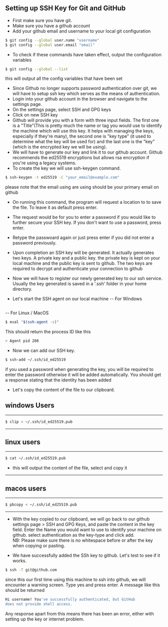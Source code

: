 ## Setting up SSH Key for Git and GitHub
- First make sure you have git.
- Make sure you have a github account
- Add your github email and username to your local git
 configuration 
 ```bash 
 $ git config --global user.name "username"
 $ git config --global user.email "email"
 ```
- To check if these commands have taken effect, output the
 configuration variables
 ```bash
 $ git config --global --list
 ```
 this will output all the config variables that have been set

- Since Github no longer supports password authentication 
 over git, we will have to setup ssh key which serves as 
 the means of authentication.
- Login into your github account in the browser and navigate 
 to the settings page.
- On the settings page, select SSH and GPG keys
- Click on new SSH key
- Github will provide you with a form with three input fields.
 The first one is a "Title"(This is pretty much the name or 
 tag you would use to identify the machine which will use this
 key. It helps with managing the keys, especially if they're 
 many), the second one is "key type" (it used to determine 
 what the key will be used for) and the last one is the "key"
(which is the encrypted key we will be using).
- We will have to generate our key and link it to our github 
 account. Github recommends the ed25519 encryptions but allows
 rsa encryption if you're using a legacy systems.
- To create the key we will use ssh-keygen command.
 ```bash
 $ ssh-keygen -t ed25519 -C "your_email@example.com"
 ```
 please note that the email using are using should be your primary
 email on github
- On running this command, the program will request a location to
 to save the file. To leave it as default press enter.
- The request would be for you to enter a password if you would
like to further secure your SSH key. If you don't want to use a
password, press enter.
- Retype the passwoard again or just press enter if you did not
enter a password previously.
- Upon completion an SSH key will be generated. It actually generates
two keys. A private key and a public key. the private key is kept
on your local machine and the public key is sent to github. 
The two keys are required to decrypt and authenticate your connection
to github
- Now we will have to register our newly generated key to our ssh
 service. Usually the key generated is saved in a '.ssh' folder in 
 your home directory. 

- Let's start the SSH agent on our local machine
-- For Windows
```powershell

```

-- For Linux / MacOS
 ```bash
 $ eval "$(ssh-agent -s)"
 ```
 This should return the process ID like this 
 ```bash
 > Agent pid 286
 ```
- Now we can add our SSH key.
 ```bash
 $ ssh-add ~/.ssh/id_ed25519
 ```
 if you used a password when generating the key, you will be
 required to enter the password otherwise it will be added 
 automatically.
 You should get a response stating that the identity has been 
 added
- Let's copy the content of the file to our 
 clipboard.
 ## windows Users
--------------------------------------
 ```bash
 $ clip < ~/.ssh/id_ed25519.pub
 ```
--------------------------------------
## linux users
--------------------------------------
 ```bash
 $ cat ~/.ssh/id_ed25519.pub
 ```
 - this will output the content of the file, select and copy it
---------------------------------------
## macos users
---------------------------------------
 ```bash
 $ pbcopy < ~/.ssh/id_ed25519.pub
 ```
---------------------------------------
- With the key copied to our clipboard, we will go back to our github 
 settings page > SSH and GPG Keys, and paste the content in the 
 key field. Enter the Name you would want to use to identify 
 your machine on github. select authentication as the key-type
 and click add. <br>
 NB: Please make sure there is no whitespace before
 or after the key when copying or pasting.

- We have successfully added the SSh key to github. Let's test to see 
 if it works.
 ```bash
 $ ssh -T git@github.com
 ```
 since this our first time using this machine to ssh into github,
 we will encounter a warning screen. Type yes and press enter.
 A message like this should be returned
 ```bash
 Hi username! You've successfully authenticated, but GitHub 
 does not provide shell access.
 ``` 
 Any response apart from this 
 means there has been an error, either with setting up the key or
 internet problem.
